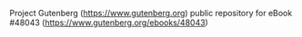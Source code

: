 Project Gutenberg (https://www.gutenberg.org) public repository for eBook #48043 (https://www.gutenberg.org/ebooks/48043)
